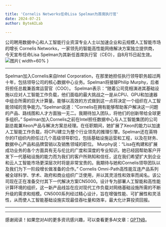 ```yaml
---

title: 'Cornelis Networks任命Lisa Spelman为首席执行官'
date: 2024-07-21
author: ByteAILab

---
```


公司聘用数据中心和人工智能行业资深专业人士以加速企业和云规模人工智能市场的增长
Cornelis Networks，一家领先的智能高性能网络解决方案独立提供商，今天宣布任命Lisa Spelman为其新任首席执行官（CEO），自8月15日起生效。![图片](https://ai-techpark.com/wp-content/uploads/2024/07/Cornelis-960x540.jpg){ width=60% }

---
Spelman加入Cornelis来自Intel Corporation，在那里她担任执行领导职务超过两十年，包括领导公司的核心数据中心业务。Spelman将接替Philip Murphy，后者将担任总裁兼首席运营官（COO）。
Spelman表示：“随着公司竞相演进其基础设施以应对人工智能工作负载，他们面临的最大挑战之一是从CPU、GPU和加速器中组合所需的巨大计算量。能够以高效的方式做到这一点将决定一个组织在人工智能领域的竞争能力。”Spelman说道：“Cornelis在拥有能够帮助客户解决这一问题的产品、路线图和人才方面独一无二。我期待加入团队，将他们的创新带给全球更多组织。”
Spelman加入Cornelis之前在Intel担任数据中心与人工智能集团的公司副总裁兼Xeon产品与解决方案总经理。在任职期间，她扩展了Xeon的能力以加速人工智能工作负载，将CPU建立为整个行业领先的推理引擎。Spelman还在英特尔的IT组织内担任过几个高级领导职位，包括基础设施运营和工程，以及在财务、数据中心产品和品牌营销以及销售领域的职位。
Murphy说：“Lisa在构建和扩展成功业务的各个方面具有无与伦比的广度和深度的专业知识。她已经因帮助客户开发下一代基础设施的能力而为我们的客户所熟知和信任，这在我们希望扩大到企业和云人工智能市场更深层次时将是非常宝贵的。我期待与她和Cornelis领导团队以及我们为下一阶段增长做准备的合作。”
Cornelis Omni-Path高性能互连产品系列被全球科学、学术、政府和商业组织广泛使用，并以其灵活性和效率而闻名。该公司现在正在准备交付其下一代解决方案CN5000。设计专为部署人工智能和高性能计算环境的组织，这一新产品线旨在应对现代工作负载对网络基础设施所需的不断升级的需求和规模。CN5000系列经过精心设计，旨在增强性能、可扩展性和灵活性，从而使人工智能基础设施实现最佳吞吐量和效率，最大化计算投资回报。

---
---
感谢阅读！如果您对AI的更多资讯感兴趣，可以查看更多AI文章：[GPTNB](https://gptnb.com)。